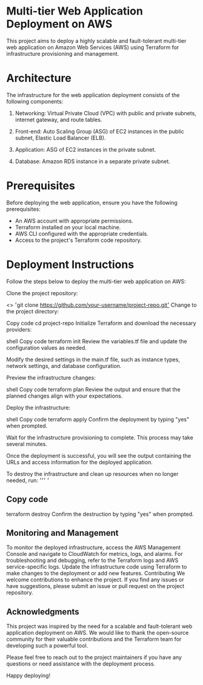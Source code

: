 
# Multi-tier Web Application Deployment on AWS

This project aims to deploy a highly scalable and fault-tolerant multi-tier web application on Amazon Web Services (AWS) using Terraform for infrastructure provisioning and management.

# Architecture

The infrastructure for the web application deployment consists of the following components:

1. Networking: 
Virtual Private Cloud (VPC) with public and private subnets, internet gateway, and route tables.

2. Front-end:
 Auto Scaling Group (ASG) of EC2 instances in the public subnet, Elastic Load Balancer (ELB).
3. Application: ASG of EC2 instances in the private subnet.
4. Database: Amazon RDS instance in a separate private subnet.

# Prerequisites
Before deploying the web application, ensure you have the following prerequisites:

- An AWS account with appropriate permissions.
- Terraform installed on your local machine.
- AWS CLI configured with the appropriate credentials.
- Access to the project's Terraform code repository.

# Deployment Instructions
Follow the steps below to deploy the multi-tier web application on AWS:

Clone the project repository:


<<hello>> 
׳git clone https://github.com/your-username/project-repo.git׳
Change to the project directory:


Copy code
cd project-repo
Initialize Terraform and download the necessary providers:

shell
Copy code
terraform init
Review the variables.tf file and update the configuration values as needed.

Modify the desired settings in the main.tf file, such as instance types, network settings, and database configuration.

Preview the infrastructure changes:

shell
Copy code
terraform plan
Review the output and ensure that the planned changes align with your expectations.

Deploy the infrastructure:

shell
Copy code
terraform apply
Confirm the deployment by typing "yes" when prompted.

Wait for the infrastructure provisioning to complete. This process may take several minutes.

Once the deployment is successful, you will see the output containing the URLs and access information for the deployed application.

To destroy the infrastructure and clean up resources when no longer needed, run:
׳
׳׳׳
## Copy code
terraform destroy
Confirm the destruction by typing "yes" when prompted.

## Monitoring and Management
To monitor the deployed infrastructure, access the AWS Management Console and navigate to CloudWatch for metrics, logs, and alarms.
For troubleshooting and debugging, refer to the Terraform logs and AWS service-specific logs.
Update the infrastructure code using Terraform to make changes to the deployment or add new features.
Contributing
We welcome contributions to enhance the project. If you find any issues or have suggestions, please submit an issue or pull request on the project repository.


## Acknowledgments
  
This project was inspired by the need for a scalable and fault-tolerant web application deployment on AWS. We would like to thank the open-source community for their valuable contributions and the Terraform team for developing such a powerful tool.

Please feel free to reach out to the project maintainers if you have any questions or need assistance with the deployment process.

Happy deploying!
